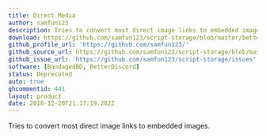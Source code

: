 ```yaml
---
title: Direct Media
author: samfun123
description: Tries to convert most direct image links to embedded images.
download: https://github.com/samfun123/script-storage/blob/master/betterdiscord/plugins/directMedia.plugin.js
github_profile_url: 'https://github.com/samfun123/'
github_source_url: https://github.com/samfun123/script-storage/blob/master/betterdiscord/plugins/directMedia.plugin.js
github_issue_url: 'https://github.com/samfun123/script-storage/issues'
software: [BandagedBD, BetterDiscord]
status: Deprecated
auto: true
ghcommentid: 441
layout: product
date: 2018-12-20T21:17:19.282Z
---
```

Tries to convert most direct image links to embedded images.